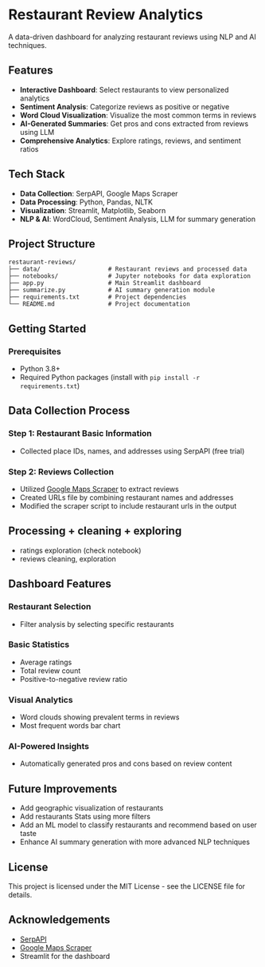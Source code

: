 # Restaurant Review Analytics

A data-driven dashboard for analyzing restaurant reviews using NLP and AI techniques.


## Features

- **Interactive Dashboard**: Select restaurants to view personalized analytics
- **Sentiment Analysis**: Categorize reviews as positive or negative
- **Word Cloud Visualization**: Visualize the most common terms in reviews
- **AI-Generated Summaries**: Get pros and cons extracted from reviews using LLM
- **Comprehensive Analytics**: Explore ratings, reviews, and sentiment ratios

## Tech Stack

- **Data Collection**: SerpAPI, Google Maps Scraper
- **Data Processing**: Python, Pandas, NLTK
- **Visualization**: Streamlit, Matplotlib, Seaborn
- **NLP & AI**: WordCloud, Sentiment Analysis, LLM for summary generation

## Project Structure

```
restaurant-reviews/
├── data/                   # Restaurant reviews and processed data
├── notebooks/              # Jupyter notebooks for data exploration
├── app.py                  # Main Streamlit dashboard
├── summarize.py            # AI summary generation module
├── requirements.txt        # Project dependencies
└── README.md               # Project documentation
```

## Getting Started

### Prerequisites

- Python 3.8+
- Required Python packages (install with `pip install -r requirements.txt`)

## Data Collection Process

### Step 1: Restaurant Basic Information
- Collected place IDs, names, and addresses using SerpAPI (free trial)

### Step 2: Reviews Collection
- Utilized [Google Maps Scraper](https://github.com/gaspa93/googlemaps-scraper/tree/master) to extract reviews
- Created URLs file by combining restaurant names and addresses
- Modified the scraper script to include restaurant urls in the output

## Processing + cleaning + exploring
- ratings exploration (check notebook)
- reviews cleaning, exploration

## Dashboard Features

### Restaurant Selection
- Filter analysis by selecting specific restaurants

### Basic Statistics
- Average ratings
- Total review count
- Positive-to-negative review ratio

### Visual Analytics
- Word clouds showing prevalent terms in reviews
- Most frequent words bar chart

### AI-Powered Insights
- Automatically generated pros and cons based on review content


## Future Improvements
- Add geographic visualization of restaurants
- Add restaurants Stats using more filters
- Add an ML model to classify restaurants and recommend based on user taste
- Enhance AI summary generation with more advanced NLP techniques


## License

This project is licensed under the MIT License - see the LICENSE file for details.

## Acknowledgements

- [SerpAPI](https://serpapi.com/) 
- [Google Maps Scraper](https://github.com/gaspa93/googlemaps-scraper)
- Streamlit for the dashboard

